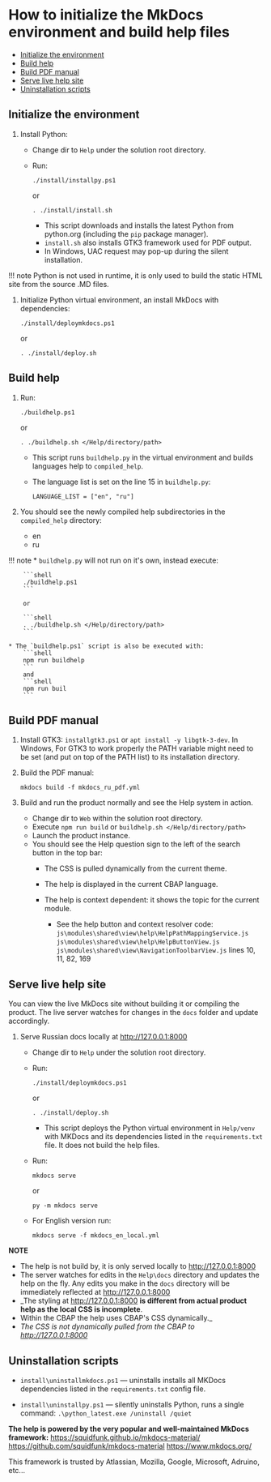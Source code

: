 # How to initialize the MkDocs environment and build help files

  - [Initialize the environment](#initialize-the-environment)
  - [Build help](#build-help)
  - [Build PDF manual](#build-pdf-manual)
  - [Serve live help site](#serve-live-help-site)
  - [Uninstallation scripts](#uninstallation-scripts)

## Initialize the environment

1. Install Python:

   * Change dir to `Help` under the solution root directory.

   * Run:

        ```
        ./install/installpy.ps1
        ```
        or
        ```
        . ./install/install.sh
        ```

        * This script downloads and installs the latest Python from python.org (including the `pip` package manager).
        * `install.sh` also installs GTK3 framework used for PDF output.
        * In Windows, UAC request may pop-up during the silent installation.

!!! note
    Python is not used in runtime, it is only used to build the static HTML site from the source .MD files.

1. Initialize Python virtual environment, an install MkDocs with dependencies:

    ```shell
    ./install/deploymkdocs.ps1
    ```

    or

    ```shell
    . ./install/deploy.sh
    ```

## Build help

1. Run:

    ```shell
    ./buildhelp.ps1
    ```

    or

    ```shell
    . ./buildhelp.sh </Help/directory/path>
    ```

   * This script runs `buildhelp.py` in the virtual environment and builds languages help to `compiled_help`.

   * The language list is set on the line 15 in `buildhelp.py`:

        `LANGUAGE_LIST = ["en", "ru"]`

2. You should see the newly compiled help subdirectories in the `compiled_help` directory:
   * en
   * ru

!!! note
    * `buildhelp.py` will not run on it's own, instead execute:

        ```shell
        ./buildhelp.ps1
        ```

        or

        ```shell
        . ./buildhelp.sh </Help/directory/path>
        ```

    * The `buildhelp.ps1` script is also be executed with:
        ```shell
        npm run buildhelp
        ```
        and
        ```shell
        npm run buil
        ```
## Build PDF manual

1. Install GTK3: `installgtk3.ps1` or `apt install -y libgtk-3-dev`. In Windows, For GTK3 to work properly the PATH variable might need to be set (and put on top of the PATH list) to its installation directory.
2. Build the PDF manual:

    ```shell
    mkdocs build -f mkdocs_ru_pdf.yml
    ```

3. Build and run the product normally and see the Help system in action.

    * Change dir to `Web` within the solution root directory.
    * Execute `npm run build` or `buildhelp.sh </Help/directory/path>`
    * Launch the product instance.
    * You should see the Help question sign to the left of the search button in the top bar:
        * The CSS is pulled dynamically from the current theme.
        * The help is displayed in the current CBAP language.
        * The help is context dependent: it shows the topic for the current module.

            * See the help button and context resolver code:
            `js\modules\shared\view\help\HelpPathMappingService.js`
            `js\modules\shared\view\help\HelpButtonView.js`
            `js\modules\shared\view\NavigationToolbarView.js` lines 10, 11, 82, 169

## Serve live help site

You can view the live MkDocs site without building it or compiling the product. The live server watches for changes in the `docs` folder and update accordingly.

1. Serve Russian docs locally at <http://127.0.0.1:8000>

   * Change dir to `Help` under the solution root directory.

   * Run:
        ```
        ./install/deploymkdocs.ps1
        ```
        or
        ```
        . ./install/deploy.sh
        ```
       * This script deploys the Python virtual environment in `Help/venv` with MKDocs and its dependencies listed in the `requirements.txt` file. It does not build the help files.

   * Run:

        ```
        mkdocs serve
        ```
        or  
        ```
        py -m mkdocs serve
        ```

   * For English version run:

       ```
       mkdocs serve -f mkdocs_en_local.yml
       ```

**NOTE**
* The help is not build by, it is only served locally to <http://127.0.0.1:8000>
* The server watches for edits in the `Help\docs` directory and updates the help on the fly. Any edits you make in the `docs` directory will be immediately reflected at <http://127.0.0.1:8000>
* _The styling at <http://127.0.0.1:8000> **is different from actual product help as the local CSS is incomplete**.
* Within the CBAP the help uses CBAP's CSS dynamically._
* _The CSS is not dynamically pulled from the CBAP to <http://127.0.0.1:8000>_

## Uninstallation scripts

* `install\uninstallmkdocs.ps1` — uninstalls installs all MKDocs dependencies listed in the `requirements.txt` config file.

* `install\uninstallpy.ps1` — silently uninstalls Python, runs a single command: `.\python_latest.exe /uninstall /quiet`

**The help is powered by the very popular and well-maintained MkDocs framework:**
<https://squidfunk.github.io/mkdocs-material/>
<https://github.com/squidfunk/mkdocs-material>
<https://www.mkdocs.org/>

This framework is trusted by Atlassian, Mozilla, Google, Microsoft, Adruino, etc...
